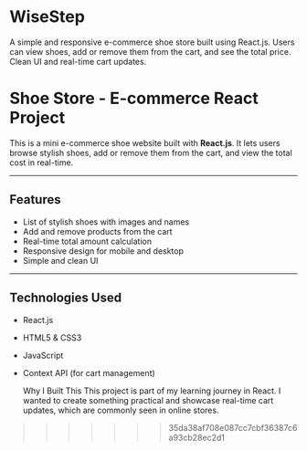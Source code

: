 # WiseStep
A simple and responsive e-commerce shoe store built using React.js. Users can view shoes, add or remove them from the cart, and see the total price. Clean UI and real-time cart updates.

# Shoe Store - E-commerce React Project 

This is a mini e-commerce shoe website built with **React.js**. It lets users browse stylish shoes, add or remove them from the cart, and view the total cost in real-time.

---

##  Features

-  List of stylish shoes with images and names
-  Add and remove products from the cart
-  Real-time total amount calculation
-  Responsive design for mobile and desktop
-  Simple and clean UI

---

##  Technologies Used

- React.js
- HTML5 & CSS3
- JavaScript
- Context API (for cart management)

   Why I Built This
This project is part of my learning journey in React. I wanted to create something practical and showcase real-time cart updates, which are commonly seen in online stores.
>>>>>>> 35da38af708e087cc7cbf36387c6a93cb28ec2d1
